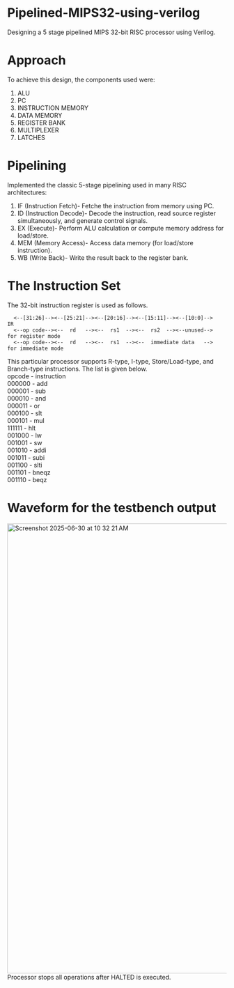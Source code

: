 # Pipelined-MIPS32-using-verilog
Designing a 5 stage pipelined MIPS 32-bit RISC processor using Verilog.  
# Approach
To achieve this design, the components used were:
1. ALU
2. PC
3. INSTRUCTION MEMORY
4. DATA MEMORY
5. REGISTER BANK
6. MULTIPLEXER
7. LATCHES 
# Pipelining
Implemented the classic 5-stage pipelining used in many RISC architectures:
1. IF (Instruction Fetch)- Fetche the instruction from memory using PC.
2. ID (Instruction Decode)- Decode the instruction, read source register simultaneously, and generate control signals.
3. EX (Execute)- Perform ALU calculation or compute memory address for load/store.
4. MEM (Memory Access)- Access data memory (for load/store instruction).
5. WB (Write Back)- Write the result back to the register bank.
# The Instruction Set
The 32-bit instruction register is used as follows.  

      <--[31:26]--><--[25:21]--><--[20:16]--><--[15:11]--><--[10:0]-->     IR 
      <--op code--><--  rd   --><--  rs1  --><--  rs2  --><--unused-->     for register mode  
      <--op code--><--  rd   --><--  rs1  --><--  immediate data   -->     for immediate mode  
      
This particular processor supports R-type, I-type, Store/Load-type, and Branch-type instructions. The list is given below.  
opcode    -    instruction  
000000    -      add  
000001    -      sub  
000010    -      and   
000011    -      or  
000100    -      slt  
000101    -      mul  
111111    -      hlt  
001000    -      lw   
001001    -      sw  
001010    -      addi  
001011    -      subi  
001100    -      slti  
001101    -      bneqz  
001110    -      beqz  

  # Waveform for the testbench output
<img width="1033" alt="Screenshot 2025-06-30 at 10 32 21 AM" src="https://github.com/user-attachments/assets/68093b1e-c28a-4809-8cb2-6e474038d65b" />
Processor stops all operations after HALTED is executed.
  
